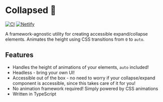 # Collapsed 🙈

[![CI][ci-badge]][ci]
[![Netlify][netlify-badge]][netlify]

A framework-agnostic utility for creating accessible expand/collapse elements. Animates the height using CSS transitions from `0` to `auto`.

## Features

- Handles the height of animations of your elements, `auto` included!
- Headless - bring your own UI!
- Accessible out of the box - no need to worry if your collapse/expand component is accessible, since this takes care of it for you!
- No animation framework required! Simply powered by CSS animations
- Written in TypeScript

[ci-badge]: https://img.shields.io/github/actions/workflow/status/roginfarrer/react-collapsed/main.yml
[ci]: https://github.com/roginfarrer/react-collapsed/actions?query=workflow%3ACI+branch%3Amain
[netlify]: https://app.netlify.com/sites/react-collapsed/deploys
[netlify-badge]: https://img.shields.io/netlify/5a5b0e80-d15e-4983-976d-37fe6bdada7a
